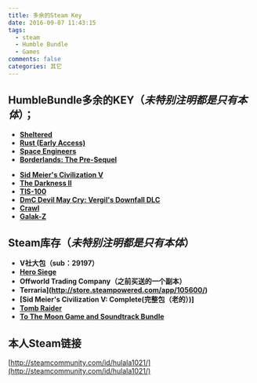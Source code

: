 ```yaml
---
title: 多余的Steam Key
date: 2016-09-07 11:43:15
tags:
  - steam
  - Humble Bundle
  - Games
comments: false
categories: 其它
---
```

## HumbleBundle多余的KEY（*未特别注明都是只有本体*）；
- **[Sheltered](http://store.steampowered.com/app/356040/)**
- **[Rust (Early Access)](http://store.steampowered.com/app/252490/)**
- **[Space Engineers](http://store.steampowered.com/app/244850/)**
- **[Borderlands: The Pre-Sequel](http://store.steampowered.com/app/261640/)**
<!--more-->
- **[Sid Meier's Civilization V](http://store.steampowered.com/app/8930/)**
- **[The Darkness II](http://store.steampowered.com/app/67370/)**
- **[TIS-100](http://store.steampowered.com/app/370360/)**
- **[DmC Devil May Cry: Vergil's Downfall DLC](http://store.steampowered.com/app/370360/)**
- **[Crawl](http://store.steampowered.com/app/293780/)**
- **[Galak-Z](http://store.steampowered.com/app/300580/)**

## Steam库存（*未特别注明都是只有本体*）
- **V社大包（sub：29197）**
- **[Hero Siege](http://store.steampowered.com/app/269210/)**
- **Offworld Trading Company（之前买送的一个副本）**
- **Terraria](http://store.steampowered.com/app/105600/)**
- **[Sid Meier's Civilization V: Complete(完整包（老的）)]**
- **[Tomb Raider](http://store.steampowered.com/app/203160/)**
- **[To The Moon Game and Soundtrack Bundle](http://store.steampowered.com/sub/15373/)**


## 本人Steam链接
[http://steamcommunity.com/id/hulala1021/](http://steamcommunity.com/id/hulala1021/)